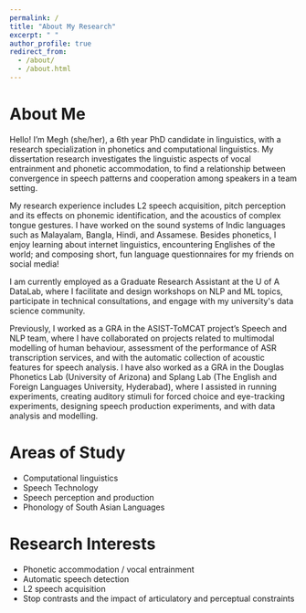 ```yaml
---
permalink: /
title: "About My Research"
excerpt: " "
author_profile: true
redirect_from: 
  - /about/
  - /about.html
---
```


# About Me
Hello! I’m Megh (she/her), a 6th year PhD candidate in linguistics, with a research specialization in phonetics and computational linguistics. My dissertation research investigates the linguistic aspects of vocal entrainment and phonetic accommodation, to find a relationship between convergence in speech patterns and cooperation among speakers in a team setting.

My research experience includes L2 speech acquisition, pitch perception and its effects on phonemic identification, and the acoustics of complex tongue gestures. I have worked on the sound systems of Indic languages such as Malayalam, Bangla, Hindi, and Assamese. Besides phonetics, I enjoy learning about internet linguistics, encountering Englishes of the world; and composing short, fun language questionnaires for my friends on social media! 

I am currently employed as a Graduate Research Assistant at the U of A DataLab, where I facilitate and design workshops on NLP and ML topics, participate in technical consultations, and engage with my university's data science community. 

Previously, I worked as a GRA in the ASIST-ToMCAT project’s Speech and NLP team, where I have collaborated on projects related to multimodal modelling of human behaviour, assessment of the performance of ASR transcription services, and with the automatic collection of acoustic features for speech analysis. I have also worked as a GRA in the Douglas Phonetics Lab (University of Arizona) and Splang Lab (The English and Foreign Languages University, Hyderabad), where I assisted in running experiments, creating auditory stimuli for forced choice and eye-tracking experiments, designing speech production experiments, and with data analysis and modelling.

# Areas of Study
* Computational linguistics
*	Speech Technology
*	Speech perception and production
*	Phonology of South Asian Languages


# Research Interests
* Phonetic accommodation / vocal entrainment
*	Automatic speech detection
*	L2 speech acquisition
*	Stop contrasts and the impact of articulatory and perceptual constraints
